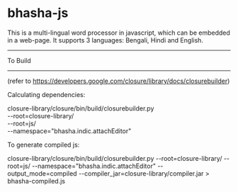 # bhasha-js

This is a multi-lingual word processor in javascript, which can be embedded in a web-page. It supports 3 languages: Bengali, Hindi and English.

____________________________________________
To Build
____________________________________________

(refer to https://developers.google.com/closure/library/docs/closurebuilder)

Calculating dependencies:

closure-library/closure/bin/build/closurebuilder.py \
  --root=closure-library/ \
  --root=js/ \
  --namespace="bhasha.indic.attachEditor"
  
  
  To generate compiled js:
  
closure-library/closure/bin/build/closurebuilder.py   --root=closure-library/   --root=js/   --namespace="bhasha.indic.attachEditor" --output_mode=compiled   --compiler_jar=closure-library/compiler.jar > bhasha-compiled.js
  
  